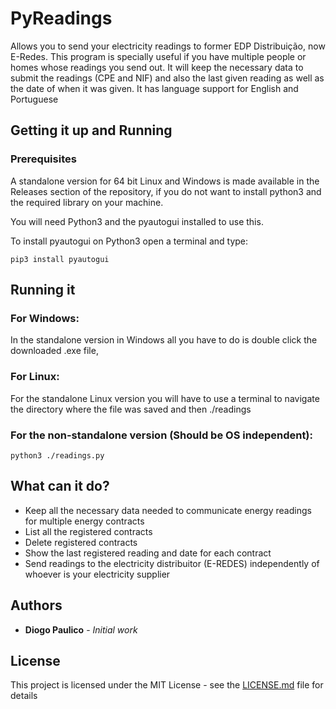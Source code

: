 # PyReadings

Allows you to send your electricity readings to former EDP Distribuição, now E-Redes. This program is specially useful if you have multiple people or homes whose readings you send out. It will keep the necessary data to submit the readings (CPE and NIF) and also the last given reading as well as the date of when it was given. It has language support for English and Portuguese

## Getting it up and Running

### Prerequisites

A standalone version for 64 bit Linux and Windows is made available in the Releases section of the repository, if you do not want to install python3 and the required library on your machine.

You will need Python3 and the pyautogui installed to use this.

To install pyautogui on Python3 open a terminal and type:
```
pip3 install pyautogui
```

## Running it

### For Windows:
In the standalone version in Windows all you have to do is double click the downloaded .exe file,

### For Linux:
For the standalone Linux version you will have to use a terminal to navigate the directory where the file was saved and then ./readings

### For the non-standalone version (Should be OS independent):
``` 
python3 ./readings.py
```

## What can it do?

* Keep all the necessary data needed to communicate energy readings for multiple energy contracts
* List all the registered contracts
* Delete registered contracts
* Show the last registered reading and date for each contract
* Send readings to the electricity distribuitor (E-REDES) independently of whoever is your electricity supplier

## Authors

* **Diogo Paulico** - *Initial work*

## License

This project is licensed under the MIT License - see the [LICENSE.md](LICENSE.md) file for details
